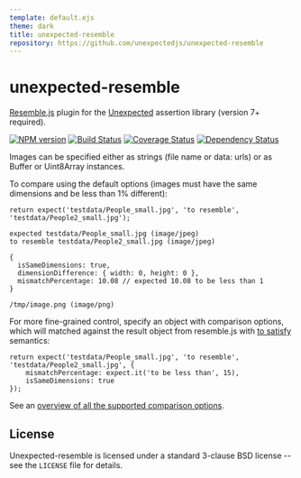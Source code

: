 ```yaml
---
template: default.ejs
theme: dark
title: unexpected-resemble
repository: https://github.com/unexpectedjs/unexpected-resemble
---
```


unexpected-resemble
===================

[Resemble.js](http://huddle.github.io/Resemble.js/) plugin for the [Unexpected](https://unexpectedjs.github.io/) assertion library (version 7+ required).

[![NPM version](https://badge.fury.io/js/unexpected-resemble.svg)](http://badge.fury.io/js/unexpected-resemble)
[![Build Status](https://travis-ci.org/unexpectedjs/unexpected-resemble.svg?branch=master)](https://travis-ci.org/unexpectedjs/unexpected-resemble)
[![Coverage Status](https://coveralls.io/repos/unexpectedjs/unexpected-resemble/badge.svg)](https://coveralls.io/r/unexpectedjs/unexpected-resemble)
[![Dependency Status](https://david-dm.org/unexpectedjs/unexpected-resemble.svg)](https://david-dm.org/unexpectedjs/unexpected-resemble)

Images can be specified either as strings (file name or data: urls) or as Buffer or Uint8Array instances.

To compare using the default options (images must have the same dimensions and be less than 1% different):

```javascript#async:true
return expect('testdata/People_small.jpg', 'to resemble', 'testdata/People2_small.jpg');
```

```output
expected testdata/People_small.jpg (image/jpeg)
to resemble testdata/People2_small.jpg (image/jpeg)

{
  isSameDimensions: true,
  dimensionDifference: { width: 0, height: 0 },
  mismatchPercentage: 10.08 // expected 10.08 to be less than 1
}

/tmp/image.png (image/png)
```

For more fine-grained control, specify an object with comparison options,
which will matched against the result object from resemble.js with [to
satisfy](https://unexpectedjs.github.io/assertions/any/to-satisfy/) semantics:


```javascript#async:true
return expect('testdata/People_small.jpg', 'to resemble', 'testdata/People2_small.jpg', {
    mismatchPercentage: expect.it('to be less than', 15),
    isSameDimensions: true
});
```

See an [overview of all the supported comparison options](https://github.com/Huddle/Resemble.js).

License
-------

Unexpected-resemble is licensed under a standard 3-clause BSD license -- see
the `LICENSE` file for details.
